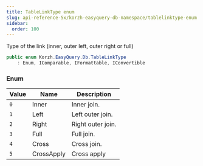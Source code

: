 ```yaml
---
title: TableLinkType enum
slug: api-reference-5x/korzh-easyquery-db-namespace/tablelinktype-enum
sidebar:
  order: 100
---
```


Type of the link (inner, outer left, outer right or full)
```csharp
public enum Korzh.EasyQuery.Db.TableLinkType
    : Enum, IComparable, IFormattable, IConvertible

```

### Enum

| Value | Name | Description | 
| --- | --- | --- | 
| `0` | Inner | Inner join. | 
| `1` | Left | Left outer join. | 
| `2` | Right | Right outer join. | 
| `3` | Full | Full join. | 
| `4` | Cross | Cross join. | 
| `5` | CrossApply | Cross apply |
